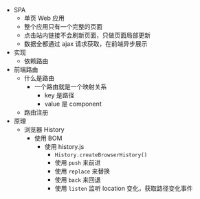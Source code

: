 - SPA
	- 单页 Web 应用
	- 整个应用只有一个完整的页面
	- 点击站内链接不会刷新页面，只做页面局部更新
	- 数据全都通过 ajax 请求获取，在前端异步展示
- 实现
	- 依赖路由
- 前端路由
	- 什么是路由
		- 一个路由就是一个映射关系
			- key 是路径
			- value 是 component
	- 路由注册
- 原理
	- 浏览器 History
		- 使用 BOM
			- 使用 history.js
				- `History.createBrowserHistory()`
				- 使用 `push` 来前进
				- 使用 `replace` 来替换
				- 使用 `back` 来回退
				- 使用 `listen` 监听 location 变化，获取路径变化事件